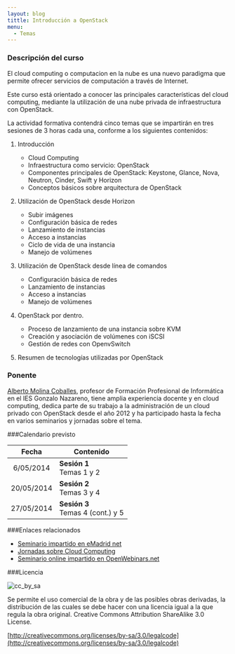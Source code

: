 ```yaml
---
layout: blog
tittle: Introducción a OpenStack
menu:
  - Temas
---
```

### Descripción del curso

El cloud computing o computacion en la nube es una nuevo paradigma que permite
ofrecer servicios de computación a través de Internet.

Este curso está orientado a conocer las principales características del cloud
computing, mediante la utilización de una nube privada de infraestructura con
OpenStack.

La actividad formativa contendrá cinco temas que se impartirán en tres sesiones
de 3 horas cada una, conforme a los siguientes contenidos:

1. Introducción

	* Cloud Computing
	* Infraestructura como servicio: OpenStack
	* Componentes principales de OpenStack: Keystone, Glance, Nova, Neutron, Cinder,
	Swift y Horizon 
	* Conceptos básicos sobre arquitectura de OpenStack

2. Utilización de OpenStack desde Horizon

	* Subir imágenes
	* Configuración básica de redes
	* Lanzamiento de instancias
	* Acceso a instancias
	* Ciclo de vida de una instancia
	* Manejo de volúmenes

3. Utilización de OpenStack desde línea de comandos

	* Configuración básica de redes
	* Lanzamiento de instancias
	* Acceso a instancias
	* Manejo de volúmenes

4. OpenStack por dentro.

	* Proceso de lanzamiento de una instancia sobre KVM
	* Creación y asociación de volúmenes con iSCSI
	* Gestión de redes con OpenvSwitch

5. Resumen de tecnologías utilizadas por OpenStack

### Ponente

[Alberto Molina Coballes](http://albertomolina.wordpress.com), profesor de
Formación Profesional de Informática en el IES Gonzalo Nazareno, tiene amplia
experiencia docente y en cloud computing, dedica parte de su trabajo a la
administración de un cloud privado con OpenStack desde el año 2012 y ha
participado hasta la fecha en varios seminarios y  jornadas sobre el tema.

###Calendario previsto

|Fecha|Contenido|
|:---:|---------|
|6/05/2014|**Sesión 1**<br/>Temas 1 y 2|
|20/05/2014|**Sesión 2**<br/>Temas 3 y 4|
|27/05/2014|**Sesión 3**<br/>Temas 4 (cont.) y 5|

###Enlaces relacionados

* [Seminario impartido en eMadrid
    net](http://www.emadridnet.org/seminario-emadrid-aprender-software-libre-experiencias-todos-niveles/cloud-privado-iaas-fines-educativos-software-libre)
* [Jornadas sobre Cloud Computing](http://www.josedomingo.org/web/course/view.php?id=70)
* [Seminario online impartido en OpenWebinars.net](http://openwebinars.net/openwebinar-por-que-openstack-software-libre-para-la-nube/)

###Licencia

![cc_by_sa](http://iesgn.github.io/cloud/img/cc_by_sa.png)

Se permite el uso comercial de la obra y de las posibles obras derivadas, la distribución de las cuales se debe hacer con una licencia igual a la que regula la obra original.
Creative Commons Attribution ShareAlike 3.0 License.

[http://creativecommons.org/licenses/by-sa/3.0/legalcode](http://creativecommons.org/licenses/by-sa/3.0/legalcode)
